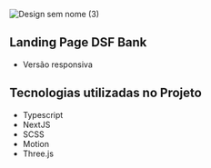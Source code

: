 ![Design sem nome (3)](https://github.com/RianTMJ/dsf_bank/assets/81371744/101b63fd-539c-4065-860e-f6172e26eaaa)

## Landing Page DSF Bank
* Versão responsiva
## Tecnologias utilizadas no Projeto

* Typescript
* NextJS
* SCSS
* Motion
* Three.js
